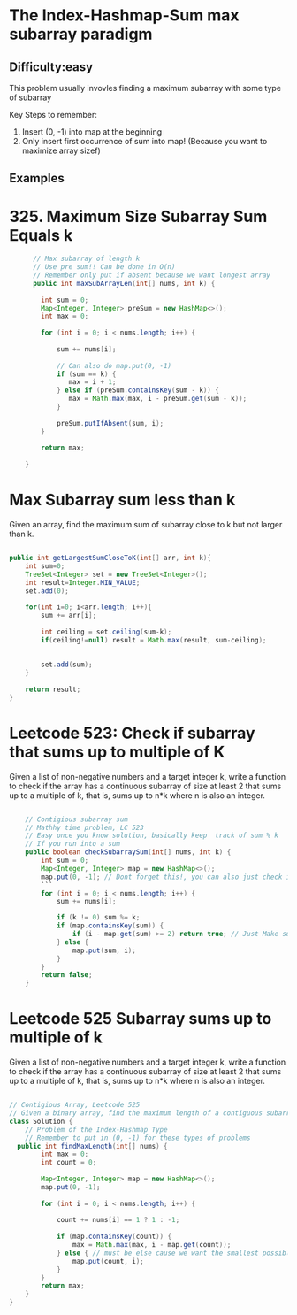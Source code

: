 
# The Index-Hashmap-Sum max subarray paradigm
## Difficulty:easy

This problem usually invovles finding a maximum subarray with some type of subarray

Key Steps to remember:

1. Insert (0, -1) into map at the beginning
2. Only insert first occurrence of sum into map! (Because you want to maximize array sizef)

## Examples

# 325. Maximum Size Subarray Sum Equals k

``` java
      // Max subarray of length k
      // Use pre sum!! Can be done in O(n)
      // Remember only put if absent because we want longest array
      public int maxSubArrayLen(int[] nums, int k) {
        
        int sum = 0;
        Map<Integer, Integer> preSum = new HashMap<>();
        int max = 0;
        
        for (int i = 0; i < nums.length; i++) {
            
            sum += nums[i];
            
            // Can also do map.put(0, -1)
            if (sum == k) {
               max = i + 1;
            } else if (preSum.containsKey(sum - k)) {
               max = Math.max(max, i - preSum.get(sum - k));
            }
                
            preSum.putIfAbsent(sum, i);  
        }
        
        return max;
        
    }
```

# Max Subarray sum less than k
Given an array, find the maximum sum of subarray close to k but not larger than k.

```java

public int getLargestSumCloseToK(int[] arr, int k){
    int sum=0;
    TreeSet<Integer> set = new TreeSet<Integer>();
    int result=Integer.MIN_VALUE;
    set.add(0);
 
    for(int i=0; i<arr.length; i++){
        sum += arr[i];
 
        int ceiling = set.ceiling(sum-k);
        if(ceiling!=null) result = Math.max(result, sum-ceiling);        
        
 
        set.add(sum);
    }
 
    return result;
}


```


# Leetcode 523: Check if subarray that sums up to multiple of K
Given a list of non-negative numbers and a target integer k, write a function to check if the array has a continuous subarray of size at least 2 that sums up to a multiple of k, that is, sums up to n*k where n is also an integer.


```java

    // Contigious subarray sum
    // Mathhy time problem, LC 523
    // Easy once you know solution, basically keep  track of sum % k
    // If you run into a sum
    public boolean checkSubarraySum(int[] nums, int k) {
        int sum = 0;
        Map<Integer, Integer> map = new HashMap<>();
        map.put(0, -1); // Dont forget this!, you can also just check is sum %=k = 0
        ```
        for (int i = 0; i < nums.length; i++) {
            sum += nums[i];

            if (k != 0) sum %= k;
            if (map.containsKey(sum)) {
                if (i - map.get(sum) >= 2) return true; // Just Make sure subarray size is greater than or equal to 2
            } else {
                map.put(sum, i);
            }
        }  
        return false;
    }

```


# Leetcode 525 Subarray sums up to multiple of k
Given a list of non-negative numbers and a target integer k, write a function to check if the array has a continuous subarray of size at least 2 that sums up to a multiple of k, that is, sums up to n*k where n is also an integer.

```java

// Contigious Array, Leetcode 525
// Given a binary array, find the maximum length of a contiguous subarray with equal number of 0 and 1.
class Solution {
    // Problem of the Index-Hashmap Type
    // Remember to put in (0, -1) for these types of problems
  public int findMaxLength(int[] nums) {        
        int max = 0;
        int count = 0;
        
        Map<Integer, Integer> map = new HashMap<>();
        map.put(0, -1);
        
        for (int i = 0; i < nums.length; i++) {
            
            count += nums[i] == 1 ? 1 : -1;
            
            if (map.containsKey(count)) {
                max = Math.max(max, i - map.get(count));
            } else { // must be else cause we want the smallest possible index
                map.put(count, i);
            }    
        }
        return max; 
    }
}

```
